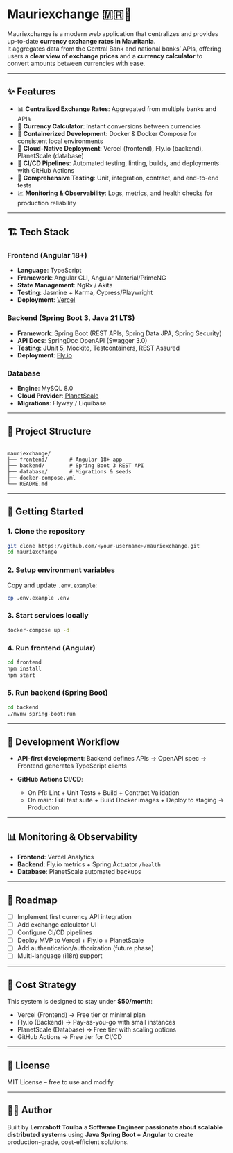 # Mauriexchange 🇲🇷💱

Mauriexchange is a modern web application that centralizes and provides up-to-date **currency exchange rates in Mauritania**.  
It aggregates data from the Central Bank and national banks’ APIs, offering users a **clear view of exchange prices** and a **currency calculator** to convert amounts between currencies with ease.

---

## ✨ Features
- 📊 **Centralized Exchange Rates**: Aggregated from multiple banks and APIs  
- 🔄 **Currency Calculator**: Instant conversions between currencies  
- 🐳 **Containerized Development**: Docker & Docker Compose for consistent local environments  
- 🚀 **Cloud-Native Deployment**: Vercel (frontend), Fly.io (backend), PlanetScale (database)  
- 🔧 **CI/CD Pipelines**: Automated testing, linting, builds, and deployments with GitHub Actions  
- 🧪 **Comprehensive Testing**: Unit, integration, contract, and end-to-end tests  
- 📈 **Monitoring & Observability**: Logs, metrics, and health checks for production reliability  

---

## 🏗️ Tech Stack

### Frontend (Angular 18+)
- **Language**: TypeScript  
- **Framework**: Angular CLI, Angular Material/PrimeNG  
- **State Management**: NgRx / Akita  
- **Testing**: Jasmine + Karma, Cypress/Playwright  
- **Deployment**: [Vercel](https://vercel.com)  

### Backend (Spring Boot 3, Java 21 LTS)
- **Framework**: Spring Boot (REST APIs, Spring Data JPA, Spring Security)  
- **API Docs**: SpringDoc OpenAPI (Swagger 3.0)  
- **Testing**: JUnit 5, Mockito, Testcontainers, REST Assured  
- **Deployment**: [Fly.io](https://fly.io)  

### Database
- **Engine**: MySQL 8.0  
- **Cloud Provider**: [PlanetScale](https://planetscale.com)  
- **Migrations**: Flyway / Liquibase  

---

## 📂 Project Structure
```

mauriexchange/
├── frontend/       # Angular 18+ app
├── backend/        # Spring Boot 3 REST API
├── database/       # Migrations & seeds
├── docker-compose.yml
└── README.md

````

---

## 🚀 Getting Started

### 1. Clone the repository
```bash
git clone https://github.com/<your-username>/mauriexchange.git
cd mauriexchange
````

### 2. Setup environment variables

Copy and update `.env.example`:

```bash
cp .env.example .env
```

### 3. Start services locally

```bash
docker-compose up -d
```

### 4. Run frontend (Angular)

```bash
cd frontend
npm install
npm start
```

### 5. Run backend (Spring Boot)

```bash
cd backend
./mvnw spring-boot:run
```

---

## 🔄 Development Workflow

* **API-first development**: Backend defines APIs → OpenAPI spec → Frontend generates TypeScript clients
* **GitHub Actions CI/CD**:

  * On PR: Lint + Unit Tests + Build + Contract Validation
  * On main: Full test suite + Build Docker images + Deploy to staging → Production

---

## 📊 Monitoring & Observability

* **Frontend**: Vercel Analytics
* **Backend**: Fly.io metrics + Spring Actuator `/health`
* **Database**: PlanetScale automated backups

---

## 📌 Roadmap

* [ ] Implement first currency API integration
* [ ] Add exchange calculator UI
* [ ] Configure CI/CD pipelines
* [ ] Deploy MVP to Vercel + Fly.io + PlanetScale
* [ ] Add authentication/authorization (future phase)
* [ ] Multi-language (i18n) support

---

## 💸 Cost Strategy

This system is designed to stay under **\$50/month**:

* Vercel (Frontend) → Free tier or minimal plan
* Fly.io (Backend) → Pay-as-you-go with small instances
* PlanetScale (Database) → Free tier with scaling options
* GitHub Actions → Free tier for CI/CD

---

## 📖 License

MIT License – free to use and modify.

---

## 👨‍💻 Author

Built by **Lemrabott Toulba** a **Software Engineer passionate about scalable distributed systems** using **Java Spring Boot + Angular** to create production-grade, cost-efficient solutions.
